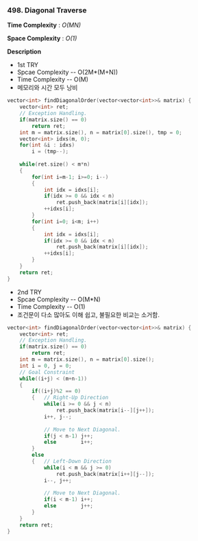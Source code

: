 ### 498. Diagonal Traverse

**Time Complexity** : *O(MN)*

**Space Complexity** : *O(1)*

**Description**
- 1st TRY
- Spcae Complexity -- O(2M*(M+N))
- Time Complexity -- O(M)
- 메모리와 시간 모두 낭비

```cpp
vector<int> findDiagonalOrder(vector<vector<int>>& matrix) { 
    vector<int> ret; 
    // Exception Handling. 
    if(matrix.size() == 0) 
        return ret; 
    int m = matrix.size(), n = matrix[0].size(), tmp = 0; 
    vector<int> idxs(m, 0); 
    for(int &i : idxs) 
        i = (tmp--); 
     
    while(ret.size() < m*n) 
    { 
        for(int i=m-1; i>=0; i--) 
        { 
            int idx = idxs[i]; 
            if(idx >= 0 && idx < n) 
                ret.push_back(matrix[i][idx]); 
            ++idxs[i]; 
        } 
        for(int i=0; i<m; i++) 
        { 
            int idx = idxs[i]; 
            if(idx >= 0 && idx < n) 
                ret.push_back(matrix[i][idx]); 
            ++idxs[i]; 
        } 
    } 
    return ret; 
}
```


- 2nd TRY
- Spcae Complexity -- O(M*N)
- Time Complexity -- O(1)
- 조건문이 다소 많아도 이해 쉽고, 불필요한 비교는 소거함.

```cpp
vector<int> findDiagonalOrder(vector<vector<int>>& matrix) { 
    vector<int> ret; 
    // Exception Handling. 
    if(matrix.size() == 0) 
        return ret; 
    int m = matrix.size(), n = matrix[0].size(); 
    int i = 0, j = 0; 
    // Goal Constraint 
    while((i+j) < (m+n-1)) 
    { 
        if((i+j)%2 == 0) 
        {   // Right-Up Direction 
            while(i >= 0 && j < n) 
                ret.push_back(matrix[i--][j++]); 
            i++, j--; 
             
            // Move to Next Diagonal. 
            if(j < n-1) j++; 
            else        i++; 
        } 
        else 
        {   // Left-Down Direction 
            while(i < m && j >= 0) 
                ret.push_back(matrix[i++][j--]); 
            i--, j++; 
             
            // Move to Next Diagonal. 
            if(i < m-1) i++; 
            else        j++; 
        } 
    } 
    return ret; 
}
```